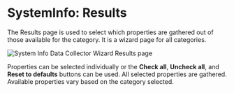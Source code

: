 # SystemInfo: Results

The Results page is used to select which properties are gathered out of those available for the
category. It is a wizard page for all categories.

![System Info Data Collector Wizard Results page](/img/product_docs/accessanalyzer/12.0/admin/datacollector/adinventory/results.webp)

Properties can be selected individually or the **Check all**, **Uncheck all**, and **Reset to
defaults** buttons can be used. All selected properties are gathered. Available properties vary
based on the category selected.
